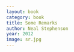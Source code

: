 ```yaml
---
layout: book
category: book
title: Some Remarks
author: Neal Stephenson
year: 2012
image: sr.jpg
---
```

